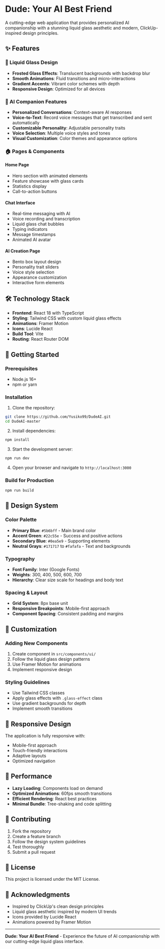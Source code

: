 # Dude: Your AI Best Friend

A cutting-edge web application that provides personalized AI companionship with a stunning liquid glass aesthetic and modern, ClickUp-inspired design principles.

## ✨ Features

### 🎨 Liquid Glass Design
- **Frosted Glass Effects**: Translucent backgrounds with backdrop blur
- **Smooth Animations**: Fluid transitions and micro-interactions
- **Gradient Accents**: Vibrant color schemes with depth
- **Responsive Design**: Optimized for all devices

### 🤖 AI Companion Features
- **Personalized Conversations**: Context-aware AI responses
- **Voice-to-Text**: Record voice messages that get transcribed and sent automatically
- **Customizable Personality**: Adjustable personality traits
- **Voice Selection**: Multiple voice styles and tones
- **Visual Customization**: Color themes and appearance options

### 🏠 Pages & Components

#### Home Page
- Hero section with animated elements
- Feature showcase with glass cards
- Statistics display
- Call-to-action buttons

#### Chat Interface
- Real-time messaging with AI
- Voice recording and transcription
- Liquid glass chat bubbles
- Typing indicators
- Message timestamps
- Animated AI avatar

#### AI Creation Page
- Bento box layout design
- Personality trait sliders
- Voice style selection
- Appearance customization
- Interactive form elements

## 🛠️ Technology Stack

- **Frontend**: React 18 with TypeScript
- **Styling**: Tailwind CSS with custom liquid glass effects
- **Animations**: Framer Motion
- **Icons**: Lucide React
- **Build Tool**: Vite
- **Routing**: React Router DOM

## 🚀 Getting Started

### Prerequisites
- Node.js 16+ 
- npm or yarn

### Installation

1. Clone the repository:
```bash
git clone https://github.com/Yusiko99/DudeAI.git
cd DudeAI-master
```

2. Install dependencies:
```bash
npm install
```

3. Start the development server:
```bash
npm run dev
```

4. Open your browser and navigate to `http://localhost:3000`

### Build for Production

```bash
npm run build
```

## 🎨 Design System

### Color Palette
- **Primary Blue**: `#5b6bff` - Main brand color
- **Accent Green**: `#22c55e` - Success and positive actions
- **Secondary Blue**: `#0ea5e9` - Supporting elements
- **Neutral Grays**: `#171717` to `#fafafa` - Text and backgrounds

### Typography
- **Font Family**: Inter (Google Fonts)
- **Weights**: 300, 400, 500, 600, 700
- **Hierarchy**: Clear size scale for headings and body text

### Spacing & Layout
- **Grid System**: 8px base unit
- **Responsive Breakpoints**: Mobile-first approach
- **Component Spacing**: Consistent padding and margins

## 🔧 Customization

### Adding New Components
1. Create component in `src/components/ui/`
2. Follow the liquid glass design patterns
3. Use Framer Motion for animations
4. Implement responsive design

### Styling Guidelines
- Use Tailwind CSS classes
- Apply glass effects with `.glass-effect` class
- Use gradient backgrounds for depth
- Implement smooth transitions

## 📱 Responsive Design

The application is fully responsive with:
- Mobile-first approach
- Touch-friendly interactions
- Adaptive layouts
- Optimized navigation

## 🎯 Performance

- **Lazy Loading**: Components load on demand
- **Optimized Animations**: 60fps smooth transitions
- **Efficient Rendering**: React best practices
- **Minimal Bundle**: Tree-shaking and code splitting

## 🤝 Contributing

1. Fork the repository
2. Create a feature branch
3. Follow the design system guidelines
4. Test thoroughly
5. Submit a pull request

## 📄 License

This project is licensed under the MIT License.

## 🙏 Acknowledgments

- Inspired by ClickUp's clean design principles
- Liquid glass aesthetic inspired by modern UI trends
- Icons provided by Lucide React
- Animations powered by Framer Motion

---

**Dude: Your AI Best Friend** - Experience the future of AI companionship with our cutting-edge liquid glass interface. 
